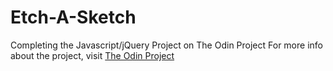 # Etch-A-Sketch
Completing the Javascript/jQuery Project on The Odin Project
For more info about the project, visit [The Odin Project](http://www.theodinproject.com/web-development-101/javascript-and-jquery?ref=lnav "The Odin Project")
